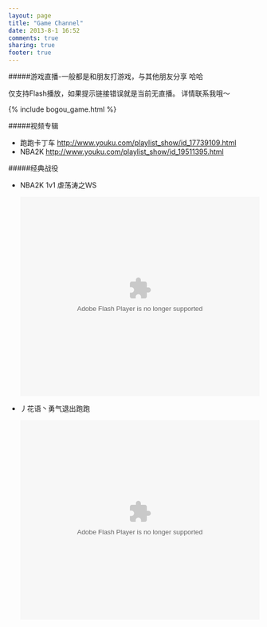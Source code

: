 ```yaml
---
layout: page
title: "Game Channel"
date: 2013-8-1 16:52
comments: true
sharing: true
footer: true
---
```



#####游戏直播-一般都是和朋友打游戏，与其他朋友分享 哈哈

仅支持Flash播放，如果提示链接错误就是当前无直播。 详情联系我哦～

{% include bogou_game.html %}


#####视频专辑
*  跑跑卡丁车		http://www.youku.com/playlist_show/id_17739109.html
*  NBA2K		http://www.youku.com/playlist_show/id_19511395.html


#####经典战役

*	NBA2K 1v1 虐荡涛之WS  

	<embed src="http://player.youku.com/player.php/sid/XNTkwMjQ0ODYw/v.swf" allowFullScreen="true" quality="high" width="480" height="400" align="middle" allowScriptAccess="always" type="application/x-shockwave-flash"></embed>

*	丿花语丶勇气退出跑跑  

	<embed src="http://player.youku.com/player.php/sid/XODYwMDU1NzY=/v.swf" allowFullScreen="true" quality="high" width="480" height="400" align="middle" allowScriptAccess="always" type="application/x-shockwave-flash"></embed>
	

